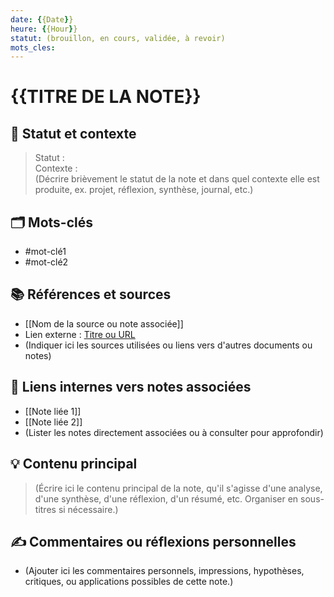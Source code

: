 ```yaml
---
date: {{Date}}
heure: {{Hour}}
statut: (brouillon, en cours, validée, à revoir)
mots_cles: 
---
```


# {{TITRE DE LA NOTE}}

## 🎯 Statut et contexte
> Statut :  
> Contexte :  
> (Décrire brièvement le statut de la note et dans quel contexte elle est produite, ex. projet, réflexion, synthèse, journal, etc.)

## 🗂 Mots-clés
- #mot-clé1
- #mot-clé2

## 📚 Références et sources
- [[Nom de la source ou note associée]]
- Lien externe : [Titre ou URL](https://www.exemple.com)
- (Indiquer ici les sources utilisées ou liens vers d'autres documents ou notes)

## 🔗 Liens internes vers notes associées
- [[Note liée 1]]
- [[Note liée 2]]
- (Lister les notes directement associées ou à consulter pour approfondir)

## 💡 Contenu principal
> (Écrire ici le contenu principal de la note, qu'il s'agisse d'une analyse, d'une synthèse, d'une réflexion, d'un résumé, etc. Organiser en sous-titres si nécessaire.)

## ✍️ Commentaires ou réflexions personnelles
- (Ajouter ici les commentaires personnels, impressions, hypothèses, critiques, ou applications possibles de cette note.)

